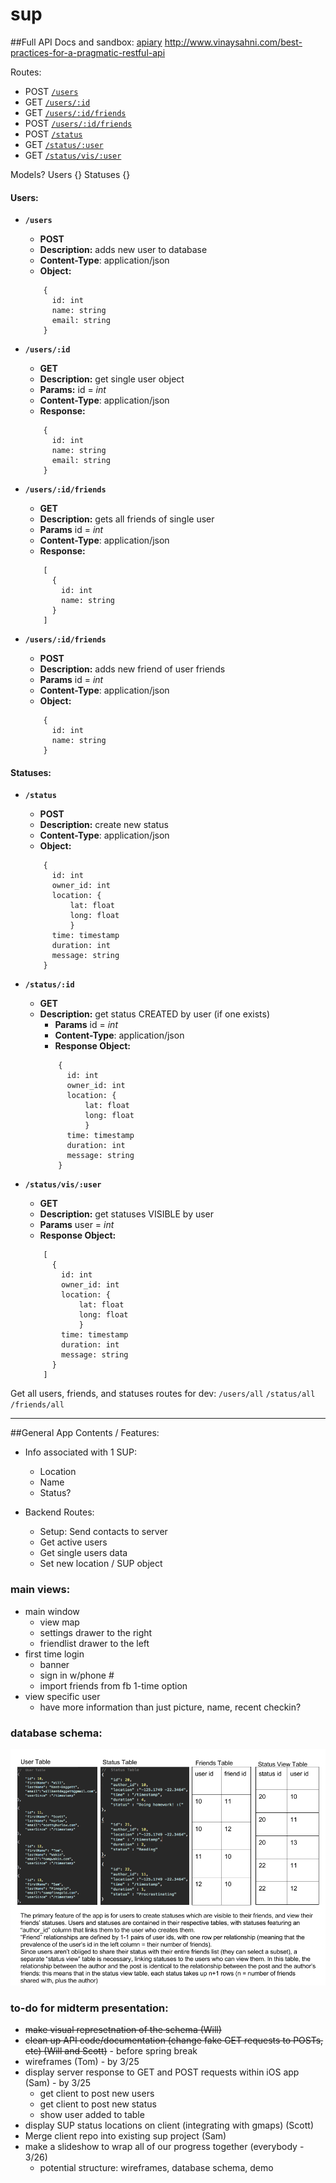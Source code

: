# sup

##Full API Docs and sandbox: [apiary](http://docs.macsup.apiary.io/#)
http://www.vinaysahni.com/best-practices-for-a-pragmatic-restful-api

Routes:
- POST [`/users`](#newuser)
- GET  [`/users/:id`](#userid)
- GET [`/users/:id/friends`](#userfriend)
- POST [`/users/:id/friends`](#newuserfriend)
- POST [`/status`](#newstatus)
- GET [`/status/:user`](#userstatus)
- GET [`/status/vis/:user`](#statusVuser)


Models?
Users {}
Statuses {} 

#### Users:
- <a name="newuser">**`/users`**</a>
	- **POST**
	- **Description:** adds new user to database
	- **Content-Type**: application/json
	- **Object:**
    ```
        {
          id: int
          name: string
          email: string
        }
    ```
    
- <a name="userid">**`/users/:id`**</a>
  - **GET**
  - **Description:** get single user object
  - **Params:** id = *int*
  - **Content-Type**: application/json
  - **Response:** 
  ```
      {
        id: int
        name: string
        email: string
      }
  ```

- <a name="userfriend">**`/users/:id/friends`**</a>
  - **GET**
  - **Description:** gets all friends of single user
  - **Params** id = *int*
  - **Content-Type**: application/json
  - **Response:**
  ```
      [
        {
          id: int
          name: string
        }
      ]
  ```

    
    
- <a name="newuserfriend">**`/users/:id/friends`**</a>
  - **POST**
  - **Description:** adds new friend of user friends
  - **Params** id = *int*
  - **Content-Type**: application/json
  - **Object:**
  ```
      {
        id: int
        name: string
      }
  ```

#### Statuses:
- <a name="newstatus">**`/status`**</a>
	- **POST**
	- **Description:** create new status
	- **Content-Type**: application/json
	- **Object:**
    ```
        {
          id: int
          owner_id: int
          location: {
              lat: float
              long: float
              }
          time: timestamp
          duration: int
          message: string
        }
    ```
    
    
- <a name="userstatus">**`/status/:id`**</a>
  - **GET**
  - **Description:** get status CREATED by user (if one exists)
	- **Params** id = *int*
	- **Content-Type**: application/json
	- **Response Object:** 
    ```
        {
          id: int
          owner_id: int
          location: {
              lat: float
              long: float
              }
          time: timestamp
          duration: int
          message: string
        }
    ```
  
- <a name="statusVuser">**`/status/vis/:user`**</a>
  - **GET**
  - **Description:** get statuses VISIBLE by user
  - **Params** user = *int*
  - **Response Object:** 
  ```
      [
        {
          id: int
          owner_id: int
          location: {
              lat: float
              long: float
              }
          time: timestamp
          duration: int
          message: string
        }
      ]
  ```
  
	
Get all users, friends, and statuses routes for dev:
`/users/all`
`/status/all`
`/friends/all`

---

##General App Contents / Features:

-	Info associated with 1 SUP:
	-	Location
	- Name
	- Status?

- Backend Routes:
	- Setup: Send contacts to server
	- Get active users
	- Get single users data
	- Set new location / SUP object

### main views:

-	main window
	-	view map
	-	settings drawer to the right
	-	friendlist drawer to the left
-	first time login
	-	banner
	-	sign in w/phone #
	-	import friends from fb 1-time option
-	view specific user
	-	have more information than just picture, name, recent checkin?
	
### database schema:
![database schema diagram](docs/sup-db-schema-diagram.png)
	

### to-do for midterm presentation:

* ~~make visual represetnation of the schema (Will)~~
* ~~clean up API code/documentation (change fake GET requests to POSTs, etc) (Will and Scott)~~ - before spring break
* wireframes (Tom) - by 3/25
* display server response to GET and POST requests within iOS app (Sam) - by 3/25
	* get client to post new users
	* get client to post new status
	* show user added to table
* display SUP status locations on client (integrating with gmaps) (Scott)
* Merge client repo into existing sup project (Sam)
* make a slideshow to wrap all of our progress together (everybody - 3/26)
	* potential structure: wireframes, database schema, demo


